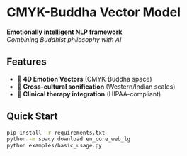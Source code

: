 # CMYK-Buddha Vector Model
**Emotionally intelligent NLP framework**  
*Combining Buddhist philosophy with AI*

## Features
- 🎨 **4D Emotion Vectors** (CMYK-Buddha space)  
- 🎵 **Cross-cultural sonification** (Western/Indian scales)  
- 🏥 **Clinical therapy integration** (HIPAA-compliant)  

## Quick Start
```bash
pip install -r requirements.txt
python -m spacy download en_core_web_lg
python examples/basic_usage.py